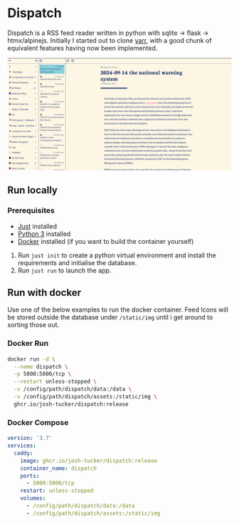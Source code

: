 
# Dispatch

Dispatch is a RSS feed reader written in python with sqlite -> flask -> htmx/alpinejs. Initially I started out to clone [yarr](https://github.com/nkanaev/yarr), with a good chunk of equivalent features having now been implemented.

![screenshot](./assets/Screenshot.png)

## Run locally

### Prerequisites

- [Just](https://github.com/casey/just) installed
- [Python 3](https://www.python.org/downloads/) installed
- [Docker](https://docs.docker.com/engine/install/) installed (if you want to build the container yourself)

1. Run `just init` to create a python virtual environment and install the requirements and initialise the database.
2. Run `just run` to launch the app.

## Run with docker

Use one of the below examples to run the docker container. Feed Icons will be stored outside the database under `/static/img` until i get around to sorting those out.

### Docker Run

```bash
docker run -d \
  --name dispatch \
  -p 5000:5000/tcp \
  --restart unless-stopped \
  -v /config/path/dispatch/data:/data \
  -v /config/path/dispatch/assets:/static/img \
  ghcr.io/josh-tucker/dispatch:release
```

### Docker Compose



```yaml
version: '3.7'
services:
  caddy:
    image: ghcr.io/josh-tucker/dispatch:release
    container_name: dispatch
    ports:
      - 5000:5000/tcp
    restart: unless-stopped
    volumes:
      - /config/path/dispatch/data:/data
      - /config/path/dispatch/assets:/static/img
```
